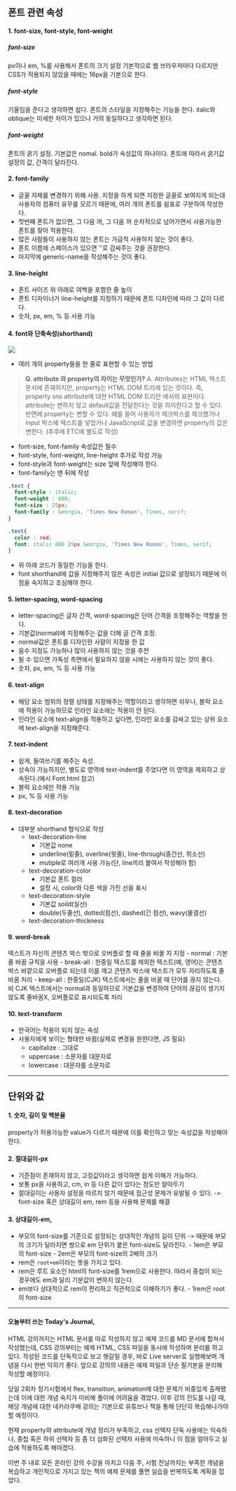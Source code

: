 ## 폰트 관련 속성

#### 1. font-size, font-style, font-weight

##### font-size
px이나 em, %를 사용해서 폰트의 크기 설정
기본적으로 웹 브라우저마다 다르지만 CSS가 적용되지 않았을 때에는 16px을 기본으로 한다.

##### font-style
기울임을 준다고 생각하면 쉽다. 폰트의 스타일을 지정해주는 기능을 한다.
italic와 oblique는 미세한 차이가 있으나 거의 동일하다고 생각하면 된다.

##### font-weight
폰트의 굵기 설정. 기본값은 nomal. bold가 속성값의 하나이다.
폰트에 따라서 굵기값 설정의 값, 간격이 달라진다. 

#### 2. font-family
- 글꼴 자체를 변경하기 위해 사용. 지정을 하게 되면 지정한 글꼴로 보여지게 되는데 사용자의 컴퓨터 유무를 모르기 때문에, 여러 개의 폰트를 쉼표로 구분하여 작성한다.
- 첫번째 폰트가 없으면, 그 다음 꺼, 그 다음 꺼 순차적으로 넘어가면서 사용가능한 폰트를 찾아 적용한다.
- 많은 사람들이 사용하지 않는 폰트는 가급적 사용하지 않는 것이 좋다.
- 폰트 이름에 스페이스가 있으면 ''로 감싸주는 것을 권장한다.
- 마지막에 generic-name을 작성해주는 것이 좋다.

#### 3. line-height
- 폰트 사이즈 위 아래로 여백을 포함한 줄 높이
- 폰트 디자이너가 line-height를 지정하기 때문에 폰트 디자인에 따라 그 값이 다르다.
- 숫자, px, em, % 등 사용 가능

#### 4. font와 단축속성(shorthand)
<img src ="https://t1.daumcdn.net/cfile/tistory/231478335869B3A028">

- 여러 개의 property들을 한 줄로 표현할 수 있는 방법

>**Q. attribute 와 property의 차이는 무엇인가?**
A. Attributes는 HTML 텍스트 문서에 존재하지만, property는 HTML DOM 트리에 있는 것이다. 즉, property sns  attribute에 대한 HTML DOM 트리안 에서의 표현이다. attribute는 변하지 않고 default값을 전달한다는 것을 의미한다고 할 수 있다. 반면에 property는 변할 수 있다. 예를 들어 사용자가 체크박스를 체크했거나 input 박스에 텍스트를 넣었거나 JavaScript로 값을 변경하면 property의 값은 변한다.
(추후에 ETC에 별도로 작성)

- font-size, font-family 속성값은 필수
- font-style, font-weight, line-height 추가로 작성 가능
- font-style과 font-weight는 size 앞에 작성해야 한다.
- font-family는 맨 뒤에 작성
```css
.text {
  font-style : italic;
  font-weight : 800;
  font-size : 25px;
  font-family : Georgia, 'Times New Roman', Times, serif;
}

.text{
  color : red;
  font: italic 800 25px Georgia, 'Times New Roman', Times, serif;
}
```
- 위 아래 코드가 동일한 기능을 한다.
- font shorthand에 값을 지정해주지 않은 속성은 initial 값으로 설정되기 때문에 이 점을 숙지하고 조심해야 한다.

#### 5. letter-spacing, word-spacing
- letter-spacing은 글자 간격, word-spacing은 단어 간격을 조정해주는 역할을 한다.
- 기본값(normal)에 지정해주는 값을 더해 글 간격 조정.
- normal값은 폰트를 디자인한 사람이 지정을 한 값
- 음수 지정도 가능하나 많이 사용하지 않는 것을 추천
- 될 수 있으면 가독성 측면에서 필요하지 않을 시에는 사용하지 않는 것이 좋다.
- 숫자, px, em, % 등 사용 가능

#### 6. text-align
- 해당 요소 범위의 정렬 상태를 지정해주는 역할이라고 생각하면 쉬우나, 블럭 요소에 적용이 가능하므로 인라인 요소에는 적용이 안 된다.
- 인라인 요소에 text-align을 적용하고 싶다면, 인라인 요소를 감싸고 있는 상위 요소에 text-align을 지정해준다.

#### 7. text-indent
- 쉽게, 들여쓰기를 해주는 속성.
- 상속이 가능하지만, 별도로 영역에 text-indent를 주었다면 이 영역을 제외하고 상속된다.(예시 Font.html 참고)
- 블럭 요소에만 적용 가능
- px, % 등 사용 가능

#### 8. text-decoration
- 대부분 shorthand 형식으로 작성
    - text-decoration-line
        - 기본값 none
        - underline(밑줄), overline(윗줄), line-through(중간선, 취소선)
        - mutiple로 여러개 사용 가능(단, line끼리 붙여서 작성해야 함)
    - text-decoration-color
        - 기본값 폰트 컬러
        - 설정 시, color와 다른 색을 가진 선을 표시
    - text-decoration-style
        - 기본값 soild(실선)
        - double(두줄선), dotted(점선), dashed(긴 점선), wavy(물결선)
    - text-decoration-thickness

#### 9. word-break
텍스트가 자신의 콘텐츠 박스 밖으로 오버플로 할 때 줄을 바꿀 지 지정
    - normal : 기본 줄 바꿈 규칙을 사용
    - break-all : 한중일 텍스트를 제외한 텍스트(예, 영어)는 콘텐츠 박스 바깥으로 오버플로 되는데 이를 깨고 콘텐츠 박스에 텍스트가 모두 자리하도록 줄바꿈 처리
    - keep-all : 한중일(CJK) 텍스트에서는 줄을 바꿀 때 단어를 끊지 않는다. 비 CJK 텍스트에서는 normal과 동일하므로 기본값을 변경하여 단어의 끊김이 생기지 않도록 줄바꿈X, 오버플로로 표시되도록 처리

#### 10. text-transform
- 한국어는 적용이 되지 않는 속성
- 사용자에게 보이는 형태만 바뀜(실제로 변경을 원한다면, JS 필요)
    - capitalize : 그대로
    - uppercase : 소문자를 대문자로
    - lowercase : 대문자를 소문자로

---

## 단위와 값

#### 1. 숫자, 길이 및 백분율
property가 허용가능한 value가 다르기 때문에 이를 확인하고 맞는 속성값을 작성해야 한다.

#### 2. 절대길이-px
- 기준점이 존재하지 않고, 고정값이라고 생각하면 쉽게 이해가 가능하다.
- 보통 px을 사용하고, cm, in 등 다른 값이 있다는 정도만 알아두기
- 절대길이는 사용자 설정을 따르지 않기 때문에 접근성 문제가 유발될 수 있다. -> font-size 혹은 상대길이 em, rem 등을 사용해 문제를 해결

#### 3. 상대길이-em, 
- 부모의 font-size를 기준으로 설정되는 상대적인 개념의 길이 단위 -> 때문에 부모의 크기가 달라지면 쌍으로 em 단위가 붙은 font-size도 달라진다.
        - 1em은 부모의 font-size
        - 2em은 부모의 font-size의 2배의 크기
- rem은 `root+em`이라는 뜻을 가지고 있다.
- rem은 루트 요소인 html의 font-size를 1rem으로 사용한다. 따라서 중첩이 되는 경우에도 em과 달리 기분값이 변하지 않는다.
- em보다 상대적으로 rem이 편리하고 직관적으로 이해하기가 좋다.
        - 1rem은 root의 font-size

---

#### 오늘부터 쓰는 Today's Journal,
HTML 강의까지는 HTML 문서를 따로 작성하지 않고 예제 코드를 MD 문서에 합쳐서 작성했는데, CSS 강의부터는 예제 HTML, CSS 파일을 동시에 작성하며 분리를 하고 있다. 작성된 코드를 단독적으로 보고 헷갈릴 경우, 바로 Live server로 실행해보며 개념을 다시 한번 익히기 좋다. 앞으로 강의의 내용은 예제 파일과 단순 필기본을 분리해 작성할 예정이다.

당일 2회차 정기시험에서 flex, transition, animation에 대한 문제가 비중있게 출제됐는데 이에 대한 개념 숙지가 미비해 풀이에 어려움을 겪었다. 이후 강의 진도를 나갈 때, 해당 개념에 대한 네카라쿠배 강의는 기본으로 유튜브나 책을 통해 단단히 복습해나가야 할 예정이다. 

현재 property와 attribute에 개념 정리가 부족하고, css 선택자 단독 사용에는 익숙하나, 중첩 혹은 하위 선택자 등 좀 더 심화된 선택자 사용에 미숙하니 이 점을 알아두고 실습에 적용하도록 해야겠다.

이번 주 내로 모든 온라인 강의 수강을 마치고 다음 주, 시험 전날까지는 부족한 개념을 복습하고 개인적으로 가지고 있는 책의 예제 문제를 풀면 실습을 반복하도록 계획을 잡았다.

